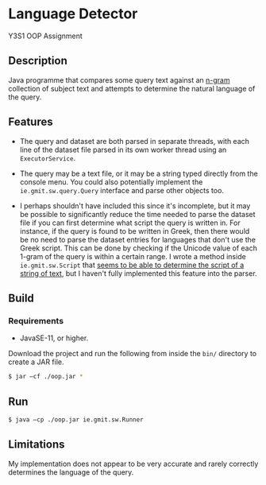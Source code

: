 # Language Detector

Y3S1 OOP Assignment

## Description

Java programme that compares some query text against an [n-gram](https://en.wikipedia.org/wiki/N-gram) collection of subject text and attempts to determine the
natural language of the query.

## Features

- The query and dataset are both parsed in separate threads, with each line of the dataset file parsed in its own worker thread using an `ExecutorService`.

- The query may be a text file, or it may be a string typed directly from the console menu. You could also potentially implement the `ie.gmit.sw.query.Query`
interface and parse other objects too.

- I perhaps shouldn't have included this since it's incomplete, but it may be possible to significantly reduce the time needed to parse the dataset file if
you can first determine what script the query is written in. For instance, if the query is found to be written in Greek, then there would be no need to parse
the dataset entries for languages that don't use the Greek script. This can be done by checking if the Unicode value of each 1-gram of the query is within a certain range.
I wrote a method inside `ie.gmit.sw.Script` that [seems to be able to determine the script of a string of text](https://user-images.githubusercontent.com/37158241/71834878-2b75c980-30a8-11ea-9ee4-f2759bda204b.png),
but I haven't fully implemented this feature into the parser.

## Build

### Requirements

- JavaSE-11, or higher.

Download the project and run the following from inside the `bin/` directory to create a JAR file.

```sh
$ jar –cf ./oop.jar *
```

## Run

```sh
$ java –cp ./oop.jar ie.gmit.sw.Runner
```

## Limitations

My implementation does not appear to be very accurate and rarely correctly determines the language of the query.
